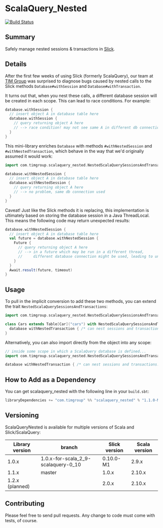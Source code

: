 ScalaQuery_Nested
================
[![Build Status](https://travis-ci.org/tim-group/scalaquery_nested.png)](https://travis-ci.org/tim-group/scalaquery_nested)

Summary
-------
Safely manage nested sessions & transactions in [Slick](https://github.com/slick/slick).

Details
-------

After the first few weeks of using Slick (formerly ScalaQuery), our team
at [TIM Group](http://www.timgroup.com) was surprised to diagnose bugs caused
by nested calls to the Slick methods `Database#withSession` and `Database#withTransaction`.

It turns out that, when you nest these calls, a different database session will be created in
each scope. This can lead to race conditions. For example:

```scala
database.withSession {
  // insert object A in database table here
  database.withSession {
    // query returning object A here
    // --> race condition! may not see same A in different db connection
  }
}
```

This mini-library enriches `Database` with methods `#withNestedSession` and `#withNestedTransaction`,
which behave in the way that we'd originally assumed it would work:

```scala
import com.timgroup.scalaquery_nested.NestedScalaQuerySessionsAndTransactions._

database.withNestedSession {
  // insert object A in database table here
  database.withNestedSession {
    // query returning object A here
    // --> no problem, same db connection used
  }
}
```

Caveat! Just like the Slick methods it is replacing, this implementation is ultimately based
on storing the database session in a Java ThreadLocal. This means the following code may return
unexpected results:

```scala
database.withNestedSession {
  // insert object A in database table here
  val future = database.withNestedSession {
    Future {
      // query returning object A here 
      // --> in a future which may be run in a different thread,
      //     different database connection might be used, leading to unexpected results
    }
  }
  Await.result(future, timeout)
}
```

Usage
-----

To pull in the implicit conversion to add these two methods, you can extend the trait `NestedScalaQuerySessionsAndTransactions`:

```scala
import com.timgroup.scalaquery_nested.NestedScalaQuerySessionsAndTransactions

class Cars extends Table[Car]("cars") with NestedScalaQuerySessionsAndTransactions {
  database withNestedTransaction { /* can nest sessions and transactions... */ }    
}
```

Alternatively, you can also import directly from the object into any scope:

```scala
// inside some scope in which a ScalaQuery database is defined...
import com.timgroup.scalaquery_nested.NestedScalaQuerySessionsAndTransactions._

database withNestedTransaction { /* can nest sessions and transactions... */ }

```

How to Add as a Dependency
--------------------------
You can get scalaquery_nested with the following line in your `build.sbt`:

```scala
libraryDependencies += "com.timgroup" %% "scalaquery_nested" % "1.1.0-M1"
```

Versioning
----------

ScalaQueryNested is available for multiple versions of Scala and Slick/ScalaQuery:

| Library version | branch                              | Slick version   | Scala version |
|-----------------|-------------------------------------|-----------------|---------------|
| 1.0.x           | 1.0.x-for-scala_2_9-scalaquery-0_10 | 0.10.0-M1       | 2.9.x         |
| 1.1.x           | master                              | 1.0.x           | 2.10.x        |
| 1.2.x (planned) |                                     | 2.0.x           | 2.10.x        |

Contributing
------------
Please feel free to send pull requests. Any change to code must come with tests, of course.
